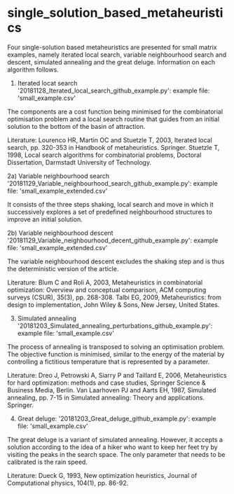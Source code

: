 # single_solution_based_metaheuristics
Four single-solution based metaheuristics are presented for small matrix examples, namely iterated local search, variable neighbourhood search and descent, simulated annealing and the great deluge. Information on each algorithm follows.

1) Iterated locat search '20181128_Iterated_local_search_github_example.py': 
example file: 'small_example.csv'

The components are a cost function being minimised for the combinatorial optimisation problem and a local search routine that guides from an initial solution to the bottom of the basin of attraction.

Literature: Lourenco HR, Martin OC and Stuetzle T, 2003, Iterated local search, pp. 320-353
            in Handbook of metaheuristics. Springer.
            Stuetzle T, 1998, Local search algorithms for combinatorial problems, Doctoral Dissertation,
            Darmstadt University of Technology.

2a) Variable neighbourhood search '20181129_Variable_neighbourhood_search_github_example.py':
example file: 'small_example_extended.csv'

It consists of the three steps shaking, local search and move in which it successively explores a set of predefined neighbourhood
structures to improve an initial solution.

2b) Variable neighbourhood descent '20181129_Variable_neighbourhood_decent_github_example.py':
example file: 'small_example_extended.csv'

The variable neighbourhood descent excludes the shaking step and is thus the deterministic version of the article.

Literature: Blum C and Roli A, 2003, Metaheuristics in combinatorial optimization: Overview and
            conceptual comparison, ACM computing surveys (CSUR), 35(3), pp. 268-308.
            Talbi EG, 2009, Metaheuristics: from design to implementation, John Wiley & Sons,
            New Jersey, United States.
            
3) Simulated annealing '20181203_Simulated_annealing_perturbations_github_example.py':
example file: 'small_example.csv'

The process of annealing is transposed to solving an optimisation problem. The objective function is minimised, similar to the energy of the material by controlling a fictitious temperature that is represented by a parameter.

Literature: Dreo J, Petrowski A, Siarry P and Taillard E, 2006, Metaheuristics for hard
            optimization: methods and case studies, Springer Science & Business Media, Berlin.
            Van Laarhoven PJ and Aarts EH, 1987, Simulated annealing, pp. 7-15 in Simulated
            annealing: Theory and applications. Springer.
            
4) Great deluge: '20181203_Great_deluge_github_example.py':
example file: 'small_example.csv'

The great deluge is a variant of simulated annealing. However, it accepts a solution according to the idea of a hiker who want to keep her feet try by visiting the peaks in the search space. The only parameter that needs to be calibrated is the rain speed.

Literature: Dueck G, 1993, New optimization heuristics, Journal of Computational physics, 104(1),
            pp. 86-92.








